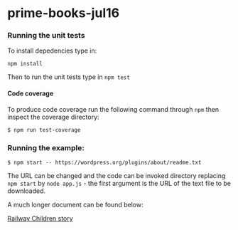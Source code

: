 # prime-books-jul16

### Running the unit tests

To install depedencies type in:

`npm install`

Then to run the unit tests type in `npm test`

#### Code coverage

To produce code coverage run the following command through `npm` then inspect the coverage directory:

```
$ npm run test-coverage
```

### Running the example:

```
$ npm start -- https://wordpress.org/plugins/about/readme.txt
```

The URL can be changed and the code can be invoked directory replacing `npm start` by `node app.js` - the first argument is the URL of the text file to be downloaded.

A much longer document can be found below:

[Railway Children story](http://www.loyalbooks.com/download/text/Railway-Children-by-E-Nesbit.txt)

